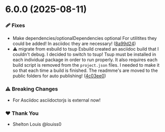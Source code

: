 # 6.0.0 (2025-08-11)

### 🩹 Fixes

- Make dependencies/optionalDependencies optional For utilitites they could be added! In asciidoc they are necessary! ([8a99d24](https://github.com/louiss0/forastro/commit/8a99d24))
- ⚠️  migrate from esbuild to tsup Esbuild created an asciidoc build that I couldn't debug. I decided to switch to tsup! Tsup must be installed in each individual package in order to run properly. It also requires each build script is removed from the `project.json` files. I needed to make it so that each time a build is finished. The readmme's are moved to the public folders for auto publishing! ([4c03ee0](https://github.com/louiss0/forastro/commit/4c03ee0))

### ⚠️  Breaking Changes

- For Asciidoc asciidoctorjs is external now!

### ❤️ Thank You

- Shelton Louis @louiss0